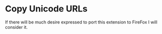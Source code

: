 # Copy Unicode URLs

If there will be much desire expressed to port this extension to FireFox I will consider it.
